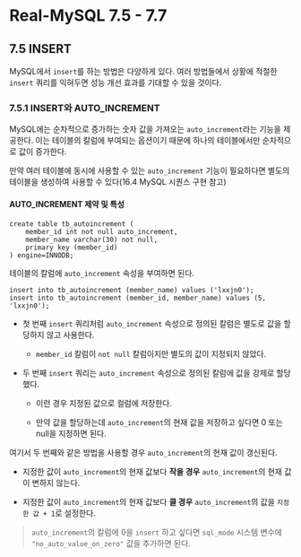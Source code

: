 # Real-MySQL 7.5 - 7.7

## 7.5 INSERT

MySQL에서 `insert`를 하는 방법은 다양하게 있다. 여러 방법들에서 상황에 적절한 `insert` 쿼리를 익혀두면 성능 개선 효과를 기대할 수 있을 것이다.

### 7.5.1 INSERT와 AUTO_INCREMENT

MySQL에는 순차적으로 증가하는 숫자 값을 가져오는 `auto_increment`라는 기능을 제공한다. 이는 테이블의 칼럼에 부여되는 옵션이기 때문에 하나의 테이블에서만 순차적으로 값이 증가한다.

만약 여러 테이블에 동시에 사용할 수 있는 `auto_increment` 기능이 필요하다면 별도의 테이블을 생성하여 사용할 수 있다(16.4 MySQL 시퀀스 구현 참고)

#### AUTO_INCREMENT 제약 및 특성

```mysql
create table tb_autoincrement (
    member_id int not null auto_increment,
    member_name varchar(30) not null,
    primary key (member_id)
) engine=INNODB;
```

테이블의 칼럼에 `auto_increment` 속성을 부여하면 된다.

```mysql
insert into tb_autoincrement (member_name) values ('lxxjn0');
insert into tb_autoincrement (member_id, member_name) values (5, 'lxxjn0');
```

- 첫 번째 `insert` 쿼리처럼 `auto_increment` 속성으로 정의된 칼럼은 별도로 값을 할당하지 않고 사용한다.

  - `member_id` 칼럼이 `not null` 칼럼이지만 별도의 값이 지정되지 않았다.

- 두 번째 `insert` 쿼리는 `auto_increment` 속성으로 정의된 칼럼에 값을 강제로 할당했다.

  - 이런 경우 지정된 값으로 컬럼에 저장한다.

  - 만약 값을 할당하는데 `auto_increment`의 현재 값을 저장하고 싶다면 0 또는 null을 지정하면 된다.

여기서 두 번째와 같은 방법을 사용할 경우 `auto_increment`의 현재 값이 갱신된다.

- 지정한 값이 `auto_increment`의 현재 값보다 **작을 경우** `auto_increment`의 현재 값이 변하지 않는다.

- 지정한 값이 `auto_increment`의 현재 값보다 **클 경우** `auto_increment`의 값을 `지정한 값 + 1`로 설정한다.

> `auto_increment`의 칼럼에 0을 `insert` 하고 싶다면 `sql_mode` 시스템 변수에 `"no_auto_value_on_zero"` 값을 추가하면 된다.

